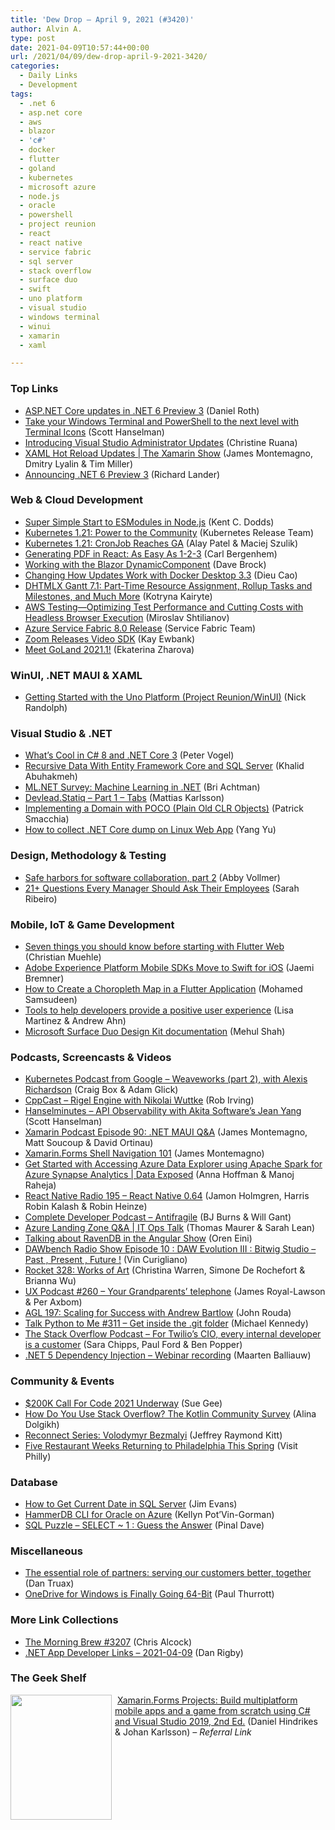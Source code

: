 ```yaml
---
title: 'Dew Drop – April 9, 2021 (#3420)'
author: Alvin A.
type: post
date: 2021-04-09T10:57:44+00:00
url: /2021/04/09/dew-drop-april-9-2021-3420/
categories:
  - Daily Links
  - Development
tags:
  - .net 6
  - asp.net core
  - aws
  - blazor
  - 'c#'
  - docker
  - flutter
  - goland
  - kubernetes
  - microsoft azure
  - node.js
  - oracle
  - powershell
  - project reunion
  - react
  - react native
  - service fabric
  - sql server
  - stack overflow
  - surface duo
  - swift
  - uno platform
  - visual studio
  - windows terminal
  - winui
  - xamarin
  - xaml

---
```

### <a name="top"></a>Top Links

  * <a href="https://devblogs.microsoft.com/aspnet/asp-net-core-updates-in-net-6-preview-3/?WT.mc_id=DOP-MVP-4025064" target="_blank" rel="noopener">ASP.NET Core updates in .NET 6 Preview 3</a> (Daniel Roth)
  * <a href="http://feeds.hanselman.com/~/648742550/0/scotthanselman~Take-your-Windows-Terminal-and-PowerShell-to-the-next-level-with-Terminal-Icons" target="_blank" rel="noopener">Take your Windows Terminal and PowerShell to the next level with Terminal Icons</a> (Scott Hanselman)
  * <a href="https://devblogs.microsoft.com/visualstudio/introducing-visual-studio-administrator-updates/?WT.mc_id=DOP-MVP-4025064" target="_blank" rel="noopener">Introducing Visual Studio Administrator Updates</a> (Christine Ruana)
  * <a href="https://channel9.msdn.com/Shows/XamarinShow/XAML-Hot-Reload-Updates--Xamarin-Show?WT.mc_id=DOP-MVP-4025064" target="_blank" rel="noopener">XAML Hot Reload Updates | The Xamarin Show</a> (James Montemagno, Dmitry Lyalin & Tim Miller)
  * <a href="https://devblogs.microsoft.com/dotnet/announcing-net-6-preview-3/?WT.mc_id=DOP-MVP-4025064" target="_blank" rel="noopener">Announcing .NET 6 Preview 3</a> (Richard Lander)



### <a name="web"></a>Web & Cloud Development

  * <a href="https://kentcdodds.com/blog/super-simple-start-to-es-modules-in-node-js" target="_blank" rel="noopener">Super Simple Start to ESModules in Node.js</a> (Kent C. Dodds)
  * <a href="https://kubernetes.io/blog/2021/04/08/kubernetes-1-21-release-announcement/" target="_blank" rel="noopener">Kubernetes 1.21: Power to the Community</a> (Kubernetes Release Team)
  * <a href="https://kubernetes.io/blog/2021/04/09/kubernetes-release-1.21-cronjob-ga/" target="_blank" rel="noopener">Kubernetes 1.21: CronJob Reaches GA</a> (Alay Patel & Maciej Szulik)
  * <a href="https://www.telerik.com/blogs/generating-pdf-react-easy-as-1-2-3" target="_blank" rel="noopener">Generating PDF in React: As Easy As 1-2-3</a> (Carl Bergenhem)
  * <a href="https://daveabrock.com/2021/04/08/blazor-dynamic-component" target="_blank" rel="noopener">Working with the Blazor DynamicComponent</a> (Dave Brock)
  * <a href="https://www.docker.com/blog/changing-how-updates-work-with-docker-desktop-3-3/" target="_blank" rel="noopener">Changing How Updates Work with Docker Desktop 3.3</a> (Dieu Cao)
  * <a href="https://dhtmlx.com/blog/dhtmlx-gantt-7-1-part-time-resource-assignment-rollup-tasks/" target="_blank" rel="noopener">DHTMLX Gantt 7.1: Part-Time Resource Assignment, Rollup Tasks and Milestones, and Much More</a> (Kotryna Kairyte)
  * <a href="https://feeds.telerik.com/link/10828/14401440/aws-testing-optimizing-test-performance-cutting-costs-headless-browser-execution" target="_blank" rel="noopener">AWS Testing—Optimizing Test Performance and Cutting Costs with Headless Browser Execution</a> (Miroslav Shtilianov)
  * <a href="https://techcommunity.microsoft.com/t5/azure-service-fabric/azure-service-fabric-8-0-release/ba-p/2260016?WT.mc_id=DOP-MVP-4025064" target="_blank" rel="noopener">Azure Service Fabric 8.0 Release</a> (Service Fabric Team)
  * <a href="http://www.i-programmer.info/news/87-web-development/14480-zoom-releases-video-sdk.html" target="_blank" rel="noopener">Zoom Releases Video SDK</a> (Kay Ewbank)
  * <a href="https://blog.jetbrains.com/go/2021/04/08/meet-goland-2021-1/" target="_blank" rel="noopener">Meet GoLand 2021.1!</a> (Ekaterina Zharova)



### <a name="silverlight"></a>WinUI, .NET MAUI & XAML

  * <a href="http://feedproxy.google.com/~r/NicksNetTravels/~3/rUOC4oHBHTQ/" target="_blank" rel="noopener">Getting Started with the Uno Platform (Project Reunion/WinUI)</a> (Nick Randolph)



### <a name="dotnet"></a>Visual Studio & .NET

  * <a href="https://visualstudiomagazine.com/articles/2021/04/08/csharp-8-net-core-3.aspx" target="_blank" rel="noopener">What&#8217;s Cool in C# 8 and .NET Core 3</a> (Peter Vogel)
  * <a href="https://khalidabuhakmeh.com/recursive-data-with-entity-framework-core-and-sql-server" target="_blank" rel="noopener">Recursive Data With Entity Framework Core and SQL Server</a> (Khalid Abuhakmeh)
  * <a href="https://devblogs.microsoft.com/dotnet/ml-net-survey-machine-learning-in-net/?WT.mc_id=DOP-MVP-4025064" target="_blank" rel="noopener">ML.NET Survey: Machine Learning in .NET</a> (Bri Achtman)
  * <a href="https://www.devlead.se/posts/2021/2021-04-09-devlead-statiq-part1-tabs" target="_blank" rel="noopener">Devlead.Statiq &#8211; Part 1 &#8211; Tabs</a> (Mattias Karlsson)
  * <a href="https://blog.ndepend.com/implementing-a-domain-with-poco-plain-old-clr-objects/" target="_blank" rel="noopener">Implementing a Domain with POCO (Plain Old CLR Objects)</a> (Patrick Smacchia)
  * <a href="https://techcommunity.microsoft.com/t5/apps-on-azure/how-to-collect-net-core-dump-on-linux-web-app/ba-p/2260713?WT.mc_id=DOP-MVP-4025064" target="_blank" rel="noopener">How to collect .NET Core dump on Linux Web App</a> (Yang Yu)



### <a name="design"></a>Design, Methodology & Testing

  * <a href="https://github.blog/2021-04-08-safe-harbors-for-software-collaboration-part-2/" target="_blank" rel="noopener">Safe harbors for software collaboration, part 2</a> (Abby Vollmer)
  * <a href="https://blog.trello.com/questions-every-manager-should-ask" target="_blank" rel="noopener">21+ Questions Every Manager Should Ask Their Employees</a> (Sarah Ribeiro)



### <a name="mobile"></a>Mobile, IoT & Game Development

  * <a href="https://medium.com/flutter-community/seven-things-you-should-know-before-starting-with-flutter-web-8e48555d819e?source=rss----86fb29d7cc6a---4" target="_blank" rel="noopener">Seven things you should know before starting with Flutter Web</a> (Christian Muehle)
  * <a href="https://medium.com/adobetech/adobe-experience-platform-mobile-sdks-move-to-swift-for-ios-6aa67b67b4d4?source=rss----9342990108af---4" target="_blank" rel="noopener">Adobe Experience Platform Mobile SDKs Move to Swift for iOS</a> (Jaemi Bremner)
  * <a href="https://www.syncfusion.com/blogs/post/create-choropleth-map-using-in-flutter.aspx" target="_blank" rel="noopener">How to Create a Choropleth Map in a Flutter Application</a> (Mohamed Samsudeen)
  * <a href="http://feedproxy.google.com/~r/blogspot/hsDu/~3/OvpfBLNhxpk/tools-to-help-developers-provide.html" target="_blank" rel="noopener">Tools to help developers provide a positive user experience</a> (Lisa Martinez & Andrew Ahn)
  * <a href="https://devblogs.microsoft.com/surface-duo/design-kit-docs/?WT.mc_id=DOP-MVP-4025064" target="_blank" rel="noopener">Microsoft Surface Duo Design Kit documentation</a> (Mehul Shah)



### <a name="podcasts"></a>Podcasts, Screencasts & Videos

  * <a href="https://kubernetespodcast.com/episode/145-weaveworks-part-2/" target="_blank" rel="noopener">Kubernetes Podcast from Google &#8211; Weaveworks (part 2), with Alexis Richardson</a> (Craig Box & Adam Glick)
  * <a href="https://cppcast.libsyn.com/rigel-engine-with-nikolai-wuttke" target="_blank" rel="noopener">CppCast &#8211; Rigel Engine with Nikolai Wuttke</a> (Rob Irving)
  * <a href="https://hanselminutes.simplecast.com/episodes/jean-yang-KS0GgL4x" target="_blank" rel="noopener">Hanselminutes &#8211; API Observability with Akita Software&#8217;s Jean Yang</a> (Scott Hanselman)
  * <a href="https://www.xamarinpodcast.com/90" target="_blank" rel="noopener">Xamarin Podcast Episode 90: .NET MAUI Q&A</a> (James Montemagno, Matt Soucoup & David Ortinau)
  * <a href="https://www.youtube.com/watch?v=8iYpLMKE_ws" target="_blank" rel="noopener">Xamarin.Forms Shell Navigation 101</a> (James Montemagno)
  * <a href="https://channel9.msdn.com/Shows/Data-Exposed/Get-Started-with-Accessing-Azure-Data-Explorer-using-Apache-Spark-for-Azure-Synapse-Analytics?WT.mc_id=DOP-MVP-4025064" target="_blank" rel="noopener">Get Started with Accessing Azure Data Explorer using Apache Spark for Azure Synapse Analytics | Data Exposed</a> (Anna Hoffman & Manoj Raheja)
  * <a href="https://reactnativeradio.com/episodes/rnr-195-react-native-064-M87hj_wG" target="_blank" rel="noopener">React Native Radio 195 &#8211; React Native 0.64</a> (Jamon Holmgren, Harris Robin Kalash & Robin Heinze)
  * <a href="https://completedeveloperpodcast.com/antifragile/?utm_source=rss&utm_medium=rss&utm_campaign=antifragile" target="_blank" rel="noopener">Complete Developer Podcast &#8211; Antifragile</a> (BJ Burns & Will Gant)
  * <a href="https://channel9.msdn.com/Shows/IT-Ops-Talk/Azure-Landing-Zone-QA?WT.mc_id=DOP-MVP-4025064" target="_blank" rel="noopener">Azure Landing Zone Q&A | IT Ops Talk</a> (Thomas Maurer & Sarah Lean)
  * <a href="http://feedproxy.google.com/~r/AyendeRahien/~3/w6351Cpa_vE/talking-about-ravendb-in-the-angular-show" target="_blank" rel="noopener">Talking about RavenDB in the Angular Show</a> (Oren Eini)
  * <a href="https://dawbench.libsyn.com/episode-10-daw-evolution-iii-bitwig-studio-past-present-future" target="_blank" rel="noopener">DAWbench Radio Show Episode 10 : DAW Evolution III : Bitwig Studio &#8211; Past , Present , Future !</a> (Vin Curigliano)
  * <a href="http://relay.fm/rocket/328" target="_blank" rel="noopener">Rocket 328: Works of Art</a> (Christina Warren, Simone De Rochefort & Brianna Wu)
  * <a href="https://uxpodcast.com/260-grandparents-telephone/" target="_blank" rel="noopener">UX Podcast #260 &#8211; Your Grandparents’ telephone</a> (James Royal-Lawson & Per Axbom)
  * <a href="https://www.ageekleader.com/agl-197-scaling-for-success-with-andrew-bartlow/" target="_blank" rel="noopener">AGL 197: Scaling for Success with Andrew Bartlow</a> (John Rouda)
  * <a href="https://talkpython.fm/episodes/show/311/get-inside-the-.git-folder" target="_blank" rel="noopener">Talk Python to Me #311 &#8211; Get inside the .git folder</a> (Michael Kennedy)
  * <a href="https://the-stack-overflow-podcast.simplecast.com/episodes/michelle-grover-cio-twilio-api-telecom-sms-mobile-BFGbl3rU" target="_blank" rel="noopener">The Stack Overflow Podcast &#8211; For Twilio&#8217;s CIO, every internal developer is a customer</a> (Sara Chipps, Paul Ford & Ben Popper)
  * <a href="https://blog.jetbrains.com/dotnet/2021/04/09/net-5-dependency-injection-webinar-recording/" target="_blank" rel="noopener">.NET 5 Dependency Injection – Webinar recording</a> (Maarten Balliauw)



### <a name="events"></a>Community & Events

  * <a href="http://www.i-programmer.info/news/204-challenges/14481-200k-call-for-code-2021-underway.html" target="_blank" rel="noopener">$200K Call For Code 2021 Underway</a> (Sue Gee)
  * <a href="https://blog.jetbrains.com/kotlin/2021/04/how-do-you-use-stack-overflow-the-kotlin-community-survey/" target="_blank" rel="noopener">How Do You Use Stack Overflow? The Kotlin Community Survey</a> (Alina Dolgikh)
  * <a href="https://techcommunity.microsoft.com/t5/microsoft-mvp-award-program-blog/reconnect-series-volodymyr-bezmalyi/ba-p/2258827?WT.mc_id=DOP-MVP-4025064" target="_blank" rel="noopener">Reconnect Series: Volodymyr Bezmalyi</a> (Jeffrey Raymond Kitt)
  * <a href="https://www.visitphilly.com/articles/philadelphia/philadelphia-restaurant-week-events-this-spring/" target="_blank" rel="noopener">Five Restaurant Weeks Returning to Philadelphia This Spring</a> (Visit Philly)



### <a name="sql"></a>Database

  * <a href="http://feedproxy.google.com/~r/MSSQLTips-LatestSqlServerTips/~3/Ug7OBFSJZFY/" target="_blank" rel="noopener">How to Get Current Date in SQL Server</a> (Jim Evans)
  * <a href="https://dbakevlar.com/2021/04/hammerdb-cli-for-oracle-on-azure/" target="_blank" rel="noopener">HammerDB CLI for Oracle on Azure</a> (Kellyn Pot’Vin-Gorman)
  * <a href="https://blog.sqlauthority.com/2021/04/09/sql-puzzle-select-1-guess-the-answer/?utm_source=rss&utm_medium=rss&utm_campaign=sql-puzzle-select-1-guess-the-answer" target="_blank" rel="noopener">SQL Puzzle – SELECT ~ 1 : Guess the Answer</a> (Pinal Dave)



### <a name="misc"></a>Miscellaneous

  * <a href="https://blogs.partner.microsoft.com/mpn/the-essential-role-of-partners-serving-our-customers-better-together/" target="_blank" rel="noopener">The essential role of partners: serving our customers better, together</a> (Dan Truax)
  * <a href="https://www.thurrott.com/cloud/microsoft-consumer-services/onedrive/248915/onedrive-for-windows-is-finally-going-64-bit?utm_source=rss&utm_medium=rss&utm_campaign=onedrive-for-windows-is-finally-going-64-bit" target="_blank" rel="noopener">OneDrive for Windows is Finally Going 64-Bit</a> (Paul Thurrott)



### <a name="links"></a>More Link Collections

  * <a href="http://feedproxy.google.com/~r/ReflectivePerspective/~3/dtebnGnEB-I/" target="_blank" rel="noopener">The Morning Brew #3207</a> (Chris Alcock)
  * <a href="https://links.danrigby.com/2021/04/app-developer-links-2021-04-09/" target="_blank" rel="noopener">.NET App Developer Links &#8211; 2021-04-09</a> (Dan Rigby)



### <a name="shelf"></a>The Geek Shelf

<a href="https://www.amazon.com/Xamarin-Forms-Projects-multiplatform-mobile-scratch/dp/1839210052/?tag=amavin-20" target="_blank" rel="noopener"><img loading="lazy" decoding="async" width="162" height="200" align="left" style="margin: 0px 5px 0px 0px; border: 0px currentcolor; border-image: none; float: left; display: inline; background-image: none;" src="https://m.media-amazon.com/images/I/71gdoyplVDL._AC_UL320_.jpg" border="0" /></a>&nbsp;<a href="https://www.amazon.com/Xamarin-Forms-Projects-multiplatform-mobile-scratch/dp/1839210052/?tag=amavin-20" target="_blank" rel="noopener">Xamarin.Forms Projects: Build multiplatform mobile apps and a game from scratch using C# and Visual Studio 2019, 2nd Ed.</a> (Daniel Hindrikes & Johan Karlsson) _&#8211; Referral Link_